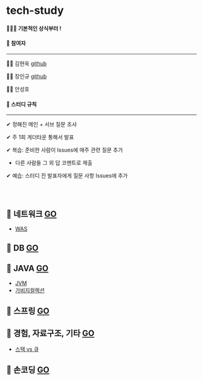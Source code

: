 # tech-study

 #### 📝👦💡 기본적인 상식부터 !
 
#### 📌  참여자

---------------------------

👩🏻 김현욱 [github](github.com/hyeonuk27)

🧑🏻 장인규 [github](github.com/inguuu)

👦🏻 안성호 []()


#### 📌  스터디 규칙

---------------------------

✔ 정해진 메인 + 서브 질문 조사

✔ 주 1회 게더타운 통해서 발표 

✔ 복습: 준비한 사람이 Issues에 매주 관련 질문 추가 
  
  - 다른 사람들 그 외 답 코멘트로 제출

✔ 예습: 스터디 전 발표자에게 질문 사항 Issues에 추가


## 
<br/>

## 📗 네트워크 [GO](https://github.com/no-in/tech-study/)

- [WAS](https://github.com/no-in/tech-study/wiki/)
## 📗 DB [GO](https://github.com/no-in/tech-study/wiki)

## 📗 JAVA [GO](https://github.com/no-in/tech-study/wiki)

 - [JVM](https://github.com/no-in/tech-study/wiki/JVM)
 - [가비지컬렉션](https://github.com/no-in/tech-study/wiki/%EA%B0%80%EB%B9%84%EC%A7%80%EC%BB%AC%EB%A0%89%EC%85%98)
## 📗 스프링 [GO](https://github.com/no-in/tech-study/wiki)

## 📗 경험, 자료구조, 기타 [GO](https://github.com/no-in/tech-study/wiki)
 - [스택 vs 큐](https://github.com/no-in/tech-study/wiki/StackvsQueue)
## 📗 손코딩 [GO](https://github.com/no-in/tech-study/wiki)


